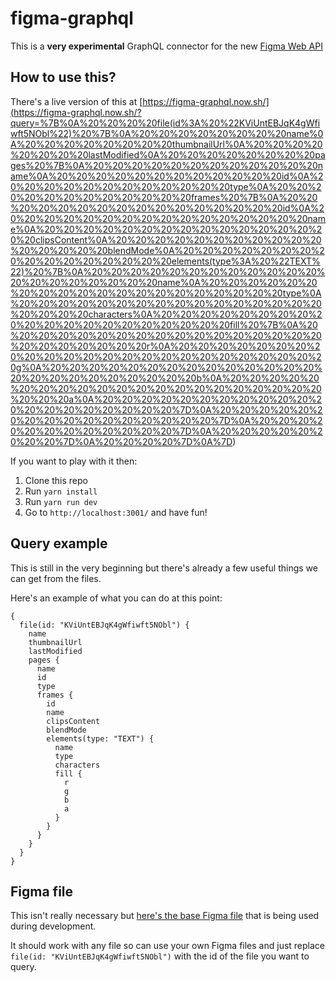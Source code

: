 # figma-graphql

This is a **very experimental** GraphQL connector for the new [Figma Web API](https://www.figma.com/developers)

## How to use this?

There's a live version of this at [https://figma-graphql.now.sh/](<https://figma-graphql.now.sh/?query=%7B%0A%20%20%20%20file(id%3A%20%22KViUntEBJqK4gWfiwft5NObl%22)%20%7B%0A%20%20%20%20%20%20%20%20name%0A%20%20%20%20%20%20%20%20thumbnailUrl%0A%20%20%20%20%20%20%20%20lastModified%0A%20%20%20%20%20%20%20%20pages%20%7B%0A%20%20%20%20%20%20%20%20%20%20%20%20name%0A%20%20%20%20%20%20%20%20%20%20%20%20id%0A%20%20%20%20%20%20%20%20%20%20%20%20type%0A%20%20%20%20%20%20%20%20%20%20%20%20frames%20%7B%0A%20%20%20%20%20%20%20%20%20%20%20%20%20%20%20%20id%0A%20%20%20%20%20%20%20%20%20%20%20%20%20%20%20%20name%0A%20%20%20%20%20%20%20%20%20%20%20%20%20%20%20%20clipsContent%0A%20%20%20%20%20%20%20%20%20%20%20%20%20%20%20%20blendMode%0A%20%20%20%20%20%20%20%20%20%20%20%20%20%20%20%20elements(type%3A%20%22TEXT%22)%20%7B%0A%20%20%20%20%20%20%20%20%20%20%20%20%20%20%20%20%20%20%20%20name%0A%20%20%20%20%20%20%20%20%20%20%20%20%20%20%20%20%20%20%20%20type%0A%20%20%20%20%20%20%20%20%20%20%20%20%20%20%20%20%20%20%20%20characters%0A%20%20%20%20%20%20%20%20%20%20%20%20%20%20%20%20%20%20%20%20fill%20%7B%0A%20%20%20%20%20%20%20%20%20%20%20%20%20%20%20%20%20%20%20%20%20%20%20%20r%0A%20%20%20%20%20%20%20%20%20%20%20%20%20%20%20%20%20%20%20%20%20%20%20%20g%0A%20%20%20%20%20%20%20%20%20%20%20%20%20%20%20%20%20%20%20%20%20%20%20%20b%0A%20%20%20%20%20%20%20%20%20%20%20%20%20%20%20%20%20%20%20%20%20%20%20%20a%0A%20%20%20%20%20%20%20%20%20%20%20%20%20%20%20%20%20%20%20%20%7D%0A%20%20%20%20%20%20%20%20%20%20%20%20%20%20%20%20%7D%0A%20%20%20%20%20%20%20%20%20%20%20%20%7D%0A%20%20%20%20%20%20%20%20%7D%0A%20%20%20%20%7D%0A%7D>)

If you want to play with it then:

1.  Clone this repo
2.  Run `yarn install`
3.  Run `yarn run dev`
4.  Go to `http://localhost:3001/` and have fun!

## Query example

This is still in the very beginning but there's already a few useful things we can get from the files.

Here's an example of what you can do at this point:

```gql
{
  file(id: "KViUntEBJqK4gWfiwft5NObl") {
    name
    thumbnailUrl
    lastModified
    pages {
      name
      id
      type
      frames {
        id
        name
        clipsContent
        blendMode
        elements(type: "TEXT") {
          name
          type
          characters
          fill {
            r
            g
            b
            a
          }
        }
      }
    }
  }
}
```

## Figma file

This isn't really necessary but [here's the base Figma file](https://www.figma.com/file/KViUntEBJqK4gWfiwft5NObl/Style-guide) that is being used during development.

It should work with any file so can use your own Figma files and just replace `file(id: "KViUntEBJqK4gWfiwft5NObl")` with the id of the file you want to query.
